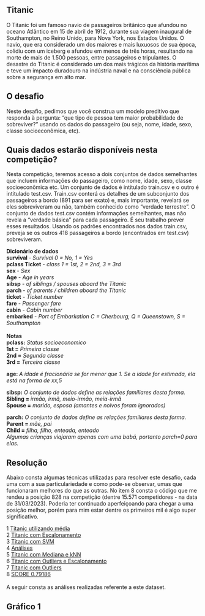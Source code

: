 ## Titanic
O Titanic foi um famoso navio de passageiros britânico que afundou no oceano Atlântico em 15 de abril de 1912, durante sua viagem inaugural de Southampton, no Reino Unido, para Nova York, nos Estados Unidos. O navio, que era considerado um dos maiores e mais luxuosos de sua época, colidiu com um iceberg e afundou em menos de três horas, resultando na morte de mais de 1.500 pessoas, entre passageiros e tripulantes. O desastre do Titanic é considerado um dos mais trágicos da história marítima e teve um impacto duradouro na indústria naval e na consciência pública sobre a segurança em alto mar.

## O desafio
Neste desafio, pedimos que você construa um modelo preditivo que responda à pergunta: “que tipo de pessoa tem maior probabilidade de sobreviver?” usando os dados do passageiro (ou seja, nome, idade, sexo, classe socioeconômica, etc).

## Quais dados estarão disponíveis nesta competição?

Nesta competição, teremos acesso a dois conjuntos de dados semelhantes que incluem informações do passageiro, como nome, idade, sexo, classe socioeconômica etc. Um conjunto de dados é intitulado train.csv e o outro é intitulado test.csv.
Train.csv conterá os detalhes de um subconjunto dos passageiros a bordo (891 para ser exato) e, mais importante, revelará se eles sobreviveram ou não, também conhecido como “verdade terrestre”.
O conjunto de dados test.csv contém informações semelhantes, mas não revela a “verdade básica” para cada passageiro. É seu trabalho prever esses resultados.
Usando os padrões encontrados nos dados train.csv, preveja se os outros 418 passageiros a bordo (encontrados em test.csv) sobreviveram.

<b> Dicionário de dados </b><br>
<b>survival </b>- <i>Survival 	0 = No, 1 = Yes</i> <br>
<b>pclass Ticket</b> - <i>class 	1 = 1st, 2 = 2nd, 3 = 3rd </i> <br>
<b>sex </b>-	<i>Sex </i> 	<br>
<b>Age</b> - <i>Age in years </i> 	<br>
<b>sibsp</b> - <i>of siblings / spouses aboard the Titanic </i> 	<br>
<b>parch </b>- <i>of parents / children aboard the Titanic </i> 	<br>
<b>ticket</b> - <i>Ticket number </i> 	<br>
<b>fare</b> - <i>Passenger fare </i> 	<br>
<b>cabin</b> - <i>Cabin number </i> 	<br>
<b>embarked</b> - <i>Port of Embarkation 	C = Cherbourg, Q = Queenstown, S = Southampton </i> <br>
<br>
<b> Notas </b> <br>
<b> pclass:</b> <i>Status socioeconomico </i> <br>
<b> 1st =</b> <i>Primeira classe </i> <br>
<b> 2nd =</b> <i>Segunda classe</i>  <br>
<b> 3rd =</b></b> <i>Terceira classe </i> <br>

<b> age: </b><i>A idade é fracionária se for menor que 1. Se a idade for estimada, ela está na forma de xx,5 </i> </i> <br>

<b> sibsp:</b> <i>O conjunto de dados define as relações familiares desta forma. </i> <br>
<b> Sibling = </b><i>irmão, irmã, meio-irmão, meia-irmã </i> </i> <br>
<b> Spouse =</b> <i>marido, esposa (amantes e noivos foram ignorados) </i> <br>

<b> parch:</b><i> O conjunto de dados define as relações familiares desta forma.</i> <br>
<b> Parent = </b><i>mãe, pai </i> <br>
<b> Child = </b><i>filha, filho, enteada, enteado </i> <br>
<i>Algumas crianças viajaram apenas com uma babá, portanto parch=0 para elas. </i> <br>

## Resolução
Abaixo consta algumas técnicas utilizadas para resolver este desafio, cada uma com a sua particulariedade e como pode-se observar, umas que funcionaram melhores do que as outras.  No item 8 consta o código que me rendeu a posição 828 na competição (dentre 15.571 competidores - na data de 31/03/2023). Poderia ter continuado aperfeiçoando para chegar a uma posição melhor, porém para mim estar dentre os primeiros mil é algo super significativo. <br>

1 [Titanic utilizando média](https://github.com/vivirocha/Titanic/blob/main/ApenasMedia.R) <br> 
2 [Titanic com Escalonamento](https://github.com/vivirocha/Titanic/blob/main/EscalonamentoDeTudo.R) <br>
3 [Titanic com SVM](https://github.com/vivirocha/Titanic/blob/main/SVM.R) <br>
4 [Análises](https://github.com/vivirocha/Titanic/blob/main/Analises.R) <br>
5 [Titanic com Mediana e kNN](https://github.com/vivirocha/Titanic/blob/main/MEDIANA%20EM%20FARE%20E%20kNN%20em%20AGE.R) <br>
6 [Titanic com Outliers e Escalonamento](https://github.com/vivirocha/Titanic/blob/main/Mesclagem%20de%20outliers%20e%20escalonamento%20de%20tudo.R) <br>
7 [Titanic com Outliers](https://github.com/vivirocha/Titanic/blob/main/Outliers.R) <br>
8 [SCORE 0.79186](https://github.com/vivirocha/Titanic/blob/main/Titanic-Final.R) <br>
<br>
A seguir consta as análises realizadas referente a este dataset.

## Gráfico 1


